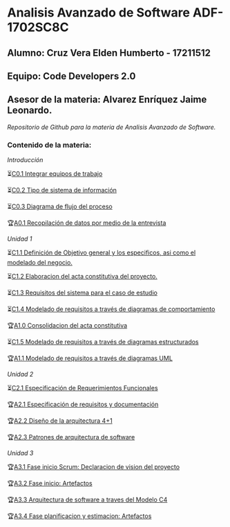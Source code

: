 # Analisis Avanzado de Software ADF-1702SC8C

## Alumno: Cruz Vera Elden Humberto - 17211512

## Equipo: Code Developers 2.0

## Asesor de la materia: Alvarez Enríquez Jaime Leonardo.

*Repositorio de Github para la materia de Analisis Avanzado de Software.*

### Contenido de la materia:
*Introducción*

:hourglass_flowing_sand:[C0.1 Integrar equipos de trabajo](https://github.com/CruzVeraEldenHumberto/Analisis-Avanzado-de-Software-Cruz-Vera/blob/master/pdf/C0.1_IntegrarEquiposdeTrabajo_EldenCruz.pdf)

:hourglass_flowing_sand:[C0.2  Tipo de sistema de información](https://github.com/CruzVeraEldenHumberto/Analisis-Avanzado-de-Software-Cruz-Vera/blob/master/blog/C0.2_Tipo_de_Sistema_Desarrollar_EldenCruz.md)

:hourglass_flowing_sand:[C0.3 Diagrama de flujo del proceso](https://github.com/CruzVeraEldenHumberto/Analisis-Avanzado-de-Software-Cruz-Vera/blob/master/blog/C0.3_DiagramadeFlujo_Proceso_EldenCruz.md)

:trophy:[A0.1 Recopilación de datos por medio de la entrevista](https://github.com/CruzVeraEldenHumberto/Analisis-Avanzado-de-Software-Cruz-Vera/blob/master/blog/A0.1_InterviewConsolidation_EldenCruz.md)

*Unidad 1*

:hourglass_flowing_sand:[C1.1 Definición de Objetivo general y los especificos, asi como el modelado del negocio.](https://github.com/CruzVeraEldenHumberto/Analisis-Avanzado-de-Software-Cruz-Vera/blob/master/blog/C1.1_ObjetivosGenerales_EldenCruz.md)

:hourglass_flowing_sand:[C1.2 Elaboracion del acta constitutiva del proyecto.](https://github.com/CruzVeraEldenHumberto/Analisis-Avanzado-de-Software-Cruz-Vera/blob/master/blog/C1.2_ActaConstitutiva_delProyecto_EldenCruz.md)

:hourglass_flowing_sand:[C1.3 Requisitos del sistema para el caso de estudio](https://github.com/CruzVeraEldenHumberto/Analisis-Avanzado-de-Software-Cruz-Vera/blob/master/blog/C1.3_Requisitos_del_sistema_EldenCruz.md)

:hourglass_flowing_sand:[C1.4 Modelado de requisitos a través de diagramas de comportamiento](https://github.com/CruzVeraEldenHumberto/Analisis-Avanzado-de-Software-Cruz-Vera/blob/master/blog/C1.4_UML_Casos_de_uso_secuencia_clases_EldenCruz.md)

:trophy:[A1.0 Consolidacion del acta constitutiva](https://github.com/CruzVeraEldenHumberto/Analisis-Avanzado-de-Software-Cruz-Vera/blob/master/pdf/A1.0_ConstitutiveAct_EldenCruz.pdf)

:hourglass_flowing_sand:[C1.5  Modelado de requisitos a través de diagramas estructurados](https://github.com/CruzVeraEldenHumberto/Analisis-Avanzado-de-Software-Cruz-Vera/blob/master/blog/C1.5_UML_Estado_componentes_EldenCruz.md)

:trophy:[A1.1 Modelado de requisitos a través de diagramas UML](https://github.com/CruzVeraEldenHumberto/Analisis-Avanzado-de-Software-Cruz-Vera/blob/master/blog/A1.1_RequirementsModelingUML_EldenCruz.md)

*Unidad 2*

:hourglass_flowing_sand:[C2.1 Especificación de Requerimientos Funcionales](https://github.com/CruzVeraEldenHumberto/Analisis-Avanzado-de-Software-Cruz-Vera/blob/master/blog/C2.1_EspecificacionRequerimientos_Funcionales_EldenCruz.md)

:trophy:[A2.1 Especificación de requisitos y documentación](https://github.com/CruzVeraEldenHumberto/Analisis-Avanzado-de-Software-Cruz-Vera/blob/master/blog/A2.1_Documentation%26RequiSpeci_EldenCruz.md)

:trophy:[A2.2 Diseño de la arquitectura 4+1](https://github.com/CruzVeraEldenHumberto/Analisis-Avanzado-de-Software-Cruz-Vera/blob/master/blog/A2.2_4%2B1ArchitectureModel_EldenCruz.md)

:trophy:[A2.3 Patrones de arquitectura de software](https://github.com/CruzVeraEldenHumberto/Analisis-Avanzado-de-Software-Cruz-Vera/blob/master/blog/A2.3_ArchitecturePatterns_EldenCruz.md)

*Unidad 3*

:trophy:[A3.1 Fase inicio Scrum: Declaracion de vision del proyecto](https://github.com/CruzVeraEldenHumberto/Analisis-Avanzado-de-Software-Cruz-Vera/blob/master/pdf/A3.1_ProjectVision.pdf)

:trophy:[A3.2 Fase inicio: Artefactos](https://github.com/CruzVeraEldenHumberto/Analisis-Avanzado-de-Software-Cruz-Vera/blob/master/pdf/A3.2_InitalPhase-Artefacts_EldenCruz.pdf)

:trophy:[A3.3 Arquitectura de software a traves del Modelo C4](https://github.com/CruzVeraEldenHumberto/Analisis-Avanzado-de-Software-Cruz-Vera/blob/master/pdf/A3.3_ArquitectureWithC4Model_EldenCruz.pdf)

:trophy:[A3.4 Fase planificacion y estimacion: Artefactos](https://github.com/CruzVeraEldenHumberto/Analisis-Avanzado-de-Software-Cruz-Vera/blob/master/pdf/A3.3_ArquitectureWithC4Model_EldenCruz.pdf)

